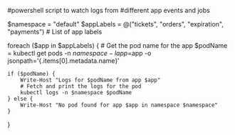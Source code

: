 #powershell script to watch logs from #different app events and jobs

$namespace = "default"
$appLabels = @("tickets", "orders", "expiration", "payments") # List of app labels

foreach ($app in $appLabels) {
    # Get the pod name for the app
    $podName = kubectl get pods -n $namespace -l app=$app -o jsonpath='{.items[0].metadata.name}'

    if ($podName) {
        Write-Host "Logs for $podName from app $app"
        # Fetch and print the logs for the pod
        kubectl logs -n $namespace $podName
    } else {
        Write-Host "No pod found for app $app in namespace $namespace"
    }
}


